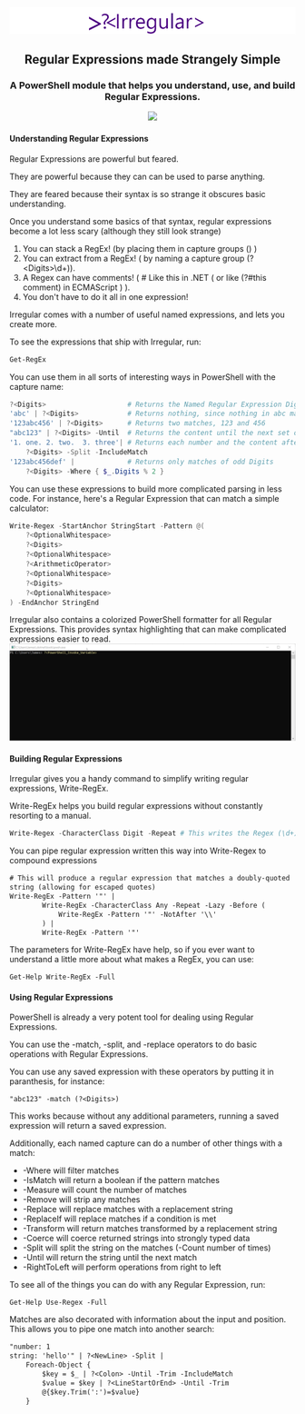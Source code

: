 ﻿<div align='center'>
<img src='Assets/Irregular_970_90.png' />
<h2>Regular Expressions made Strangely Simple</h2>
<h3>A PowerShell module that helps you understand, use, and build Regular Expressions.</h3>
<a href='https://dev.azure.com/StartAutomating/Irregular/_build/latest?definitionId=1&branchName=master'>
<img src='https://dev.azure.com/StartAutomating/Irregular/_apis/build/status/StartAutomating.Irregular?branchName=master' />
</a>
</div>


#### Understanding Regular Expressions

Regular Expressions are powerful but feared.

They are powerful because they can can be used to parse anything.

They are feared because their syntax is so strange it obscures basic understanding.

Once you understand some basics of that syntax, regular expressions become a lot less scary (although they still look strange)

1. You can stack a RegEx!  (by placing them in capture groups () )
2. You can extract from a RegEx!  ( by naming a capture group (?\<Digits\>\d+)).
3. A Regex can have comments! ( # Like this in .NET  ( or like (?#this comment) in ECMAScript ) ).
4. You don't have to do it all in one expression! 

Irregular comes with a number of useful named expressions, and lets you create more.

To see the expressions that ship with Irregular, run:

~~~PowerShell
Get-RegEx
~~~
You can use them in all sorts of interesting ways in PowerShell with the capture name:

~~~PowerShell
?<Digits>                    # Returns the Named Regular Expression Digits
'abc' | ?<Digits>            # Returns nothing, since nothing in abc matches the expression Digits
'123abc456' | ?<Digits>      # Returns two matches, 123 and 456
"abc123" | ?<Digits> -Until  # Returns the content until the next set of digits
'1. one. 2. two.  3. three'| # Returns each number and the content after it
    ?<Digits> -Split -IncludeMatch
'123abc456def' |             # Returns only matches of odd Digits
    ?<Digits> -Where { $_.Digits % 2 } 
~~~

You can use these expressions to build more complicated parsing in less code.
For instance, here's a Regular Expression that can match a simple calculator:

    
~~~PowerShell
Write-Regex -StartAnchor StringStart -Pattern @(
    ?<OptionalWhitespace>
    ?<Digits>
    ?<OptionalWhitespace>
    ?<ArithmeticOperator>
    ?<OptionalWhitespace>
    ?<Digits>
    ?<OptionalWhitespace>
) -EndAnchor StringEnd
~~~


Irregular also contains a colorized PowerShell formatter for all Regular Expressions.
This provides syntax highlighting that can make complicated expressions easier to read.
![RegexSyntaxHighlighting](Assets/RegexSyntaxHighlighting.gif)


#### Building Regular Expressions

Irregular gives you a handy command to simplify writing regular expressions, Write-RegEx.

Write-RegEx helps you build regular expressions without constantly resorting to a manual.

~~~PowerShell
Write-Regex -CharacterClass Digit -Repeat # This writes the Regex (\d+)
~~~
You can pipe regular expression written this way into Write-Regex to compound expressions
    
    # This will produce a regular expression that matches a doubly-quoted string (allowing for escaped quotes)
    Write-RegEx -Pattern '"' |
            Write-RegEx -CharacterClass Any -Repeat -Lazy -Before (
                Write-RegEx -Pattern '"' -NotAfter '\\'
            ) |
            Write-RegEx -Pattern '"'


The parameters for Write-RegEx have help, so if you ever want to understand a little more about what makes a RegEx, you can use:

    Get-Help Write-RegEx -Full


#### Using Regular Expressions

PowerShell is already a very potent tool for dealing using Regular Expressions.

You can use the -match, -split, and -replace operators to do basic operations with Regular Expressions.

You can use any saved expression with these operators by putting it in paranthesis, for instance:

    "abc123" -match (?<Digits>)

This works because without any additional parameters, running a saved expression will return a saved expression.

Additionally, each named capture can do a number of other things with a match:

* -Where will filter matches
* -IsMatch will return a boolean if the pattern matches
* -Measure will count the number of matches
* -Remove will strip any matches
* -Replace will replace matches with a replacement string
* -ReplaceIf will replace matches if a condition is met
* -Transform will return matches transformed by a replacement string
* -Coerce will coerce returned strings into strongly typed data
* -Split will split the string on the matches (-Count number of times)
* -Until will return the string until the next match
* -RightToLeft will perform operations from right to left

To see all of the things you can do with any Regular Expression, run:

    Get-Help Use-Regex -Full

Matches are also decorated with information about the input and position.  This allows you to pipe one match into another search:

    "number: 1
    string: 'hello'" | ?<NewLine> -Split |  
        Foreach-Object {
            $key = $_ | ?<Colon> -Until -Trim -IncludeMatch
            $value = $key | ?<LineStartOrEnd> -Until -Trim
            @{$key.Trim(':')=$value}
        }

